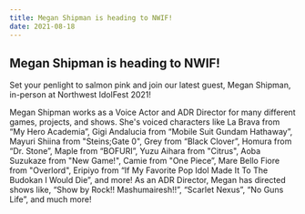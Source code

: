 ```yaml
---
title: Megan Shipman is heading to NWIF!
date: 2021-08-18
---
```


## Megan Shipman is heading to NWIF!

Set your penlight to salmon pink and join our latest guest, Megan Shipman, in-person at Northwest IdolFest 2021! 

Megan Shipman works as a Voice Actor and ADR Director for many different games, projects, and shows. She's voiced characters like La Brava from “My Hero Academia”, Gigi Andalucia from “Mobile Suit Gundam Hathaway”, Mayuri Shiina from "Steins;Gate 0", Grey from “Black Clover”, Homura from “Dr. Stone”, Maple from “BOFURI”, Yuzu Aihara from "Citrus", Aoba Suzukaze from "New Game!", Camie from "One Piece”, Mare Bello Fiore from "Overlord", Eripiyo from “If My Favorite Pop Idol Made It To The Budokan I Would Die”, and more! As an ADR Director, Megan has directed shows like, “Show by Rock!! Mashumairesh!!”, “Scarlet Nexus”, “No Guns Life”, and much more!